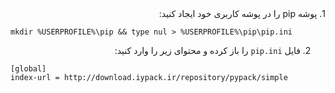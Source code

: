 <div dir="rtl">
1. پوشه pip را در پوشه کاربری خود ایجاد کنید:
</div>

```shell
mkdir %USERPROFILE%\pip && type nul > %USERPROFILE%\pip\pip.ini
```
<div dir="rtl">

2. فایل `pip.ini` را باز کرده و محتوای زیر را وارد کنید:

</div>

   ```plaintext
   [global]
   index-url = http://download.iypack.ir/repository/pypack/simple
   ```
